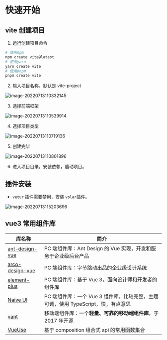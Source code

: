 # 快速开始

## vite 创建项目

1. 运行创建项目命令

```bash
# 使用npm
npm create vite@latest
# 使用yarn
yarn create vite
# 使用pnpm
pnpm create vite
```

2. 输入项目名称，默认是 vite-project

![image-20220713110332145](https://markdown-1303834149.cos.ap-shanghai.myqcloud.com/markdown/img/image-20220713110332145.7cf18fea.png)

3. 选择前端框架

![image-20220713110539914](https://markdown-1303834149.cos.ap-shanghai.myqcloud.com/markdown/img/image-20220713110539914.bf76244f.png)

4. 选择项目类型

![image-20220713110719136](https://markdown-1303834149.cos.ap-shanghai.myqcloud.com/markdown/img/image-20220713110719136.ea78086b.png)

5. 创建完毕

![image-20220713110801896](https://markdown-1303834149.cos.ap-shanghai.myqcloud.com/markdown/img/image-20220713110801896.96d4a6b5.png)

6. 进入项目目录，安装依赖，启动项目。

## 插件安装

- `vetur` 插件需要禁用，安装 `volar`插件。

![image-20220713115203696](https://markdown-1303834149.cos.ap-shanghai.myqcloud.com/markdown/img/image-20220713115203696.65e4e754.png)

## vue3 常用组件库

| 库名称                                                     | 简介                                                                              |
| ---------------------------------------------------------- | --------------------------------------------------------------------------------- |
| [ant-design-vue](https://antdv.com/docs/vue/introduce-cn/) | PC 端组件库：Ant Design 的 Vue 实现，开发和服务于企业级后台产品                   |
| [arco-design-vue](https://arco.design/vue)                 | PC 端组件库：字节跳动出品的企业级设计系统                                         |
| [element-plus](https://element-plus.gitee.io/zh-CN/)       | PC 端组件库：基于 Vue 3，面向设计师和开发者的组件库                               |
| [Naive UI](https://www.naiveui.com/zh-CN/)                 | PC 端组件库：一个 Vue 3 组件库，比较完整，主题可调，使用 TypeScript，快，有点意思 |
| [vant](https://vant-contrib.gitee.io/vant/v3/#/zh-CN)      | 移动端组件库：一个**轻量、可靠的移动端组件库**，于 2017 年开源                    |
| [VueUse](https://vueuse.org/)                              | 基于 composition 组合式 api 的常用函数集合                                        |
